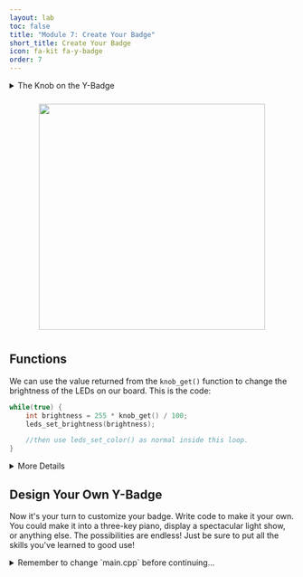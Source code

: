 ```yaml
---
layout: lab
toc: false
title: "Module 7: Create Your Badge"
short_title: Create Your Badge
icon: fa-kit fa-y-badge
order: 7
---
```


<details markdown-="block">
<summary markdown="span">The Knob on the Y-Badge
</summary>

The knob is a device known as a **potentiometer**. We send a _voltage_ through it and measure how much of that voltage is allowed to pass through, based on the position of the knob. This allows us to return a value based on the current position of the knob using the `knob_get()` function.

</details>

<p align="center"><img src="{% link media/knob.png %}" width="400" hspace="5%" vspace="10px"></p>

## Functions

We can use the value returned from the `knob_get()` function to change the brightness of the LEDs on our board. This is the code:

```c
while(true) {
    int brightness = 255 * knob_get() / 100;
    leds_set_brightness(brightness);

    //then use leds_set_color() as normal inside this loop.
}
```

<details markdown="block">
<summary markdown="span">More Details
</summary>
You'll notice that we've multiplied the value of `knob_get()` by 255 and divided it by 100. The reason is because `leds_set_brightness()` needs a brightness between 0 and 255, but `knob_get()` gives us a value between 0 and 100. We can _scale_ our value from `knob_get()` to a value that `leds_set_brightness()` will understand by _multiplying_ it by the maximum value of our _brightness function_ and _dividing_ by the maximum value of our _knob function_.

Notice also that we are monitoring the value of `knob_get()` continuously by placing it inside an infinite `while` loop.

There are other things you can try to control with `knob_get()` (for example, you could use it to change the _color_ of LEDs rather than brightness) but brightness is the easiest. Feel free to experiment with it!
</details>

## Design Your Own Y-Badge

Now it's your turn to customize your badge. Write code to make it your own. You could make it into a three-key piano, display a spectacular light show, or anything else. The possibilities are endless! Just be sure to put all the skills you've learned to good use!

<details markdown="block">
<summary markdown="span">Remember to change `main.cpp` before continuing...
</summary>
> 📝 **_NOTE:_** You will need to go to `main.cpp` and change the comments to call the correct activity function:
```c
// conditionals_activity();
badge_activity();
```
</details>